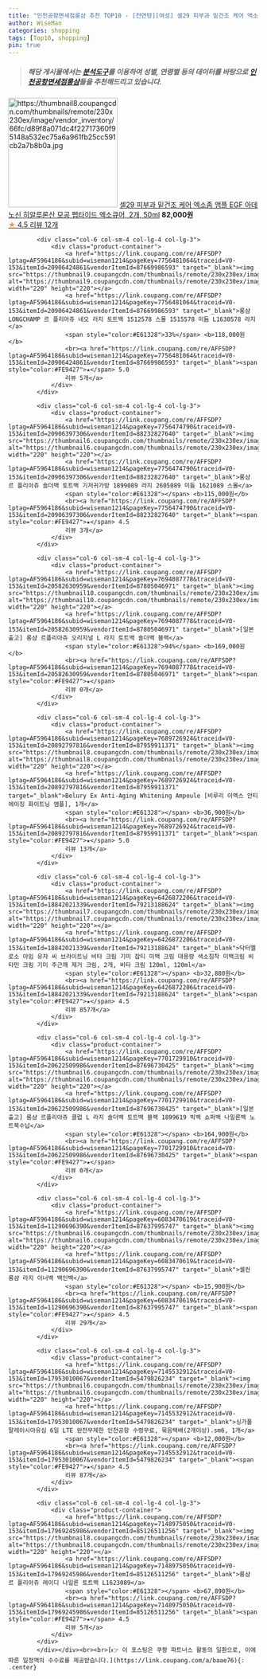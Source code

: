 ```yaml
---
title: "인천공항면세점롱샴 추천 TOP10 - [전연령][여성] 셀29 피부과 밑건조 케어 엑소좀 앰플 EGF 아데노신 히알루론산 모공 펩타이드 엑소큐어, 2개, 50ml"
author: WiseMan
categories: shopping
tags: [Top10, shopping]
pin: true
---
```


> ##### 해당 게시물에서는 [**분석도구**](https://itemscout.io/)를 이용하여 **성별**, **연령별** 등의 데이터를 바탕으로 [**인천공항면세점롱샴**](https://link.coupang.com/a/baae76)들을 추천해드리고 있습니다.
<div class="container"><div class="row">
            <div class="col-6 col-sm-4 col-lg-4 col-lg-3">
                <div class="product-container">
                    <a href="https://link.coupang.com/re/AFFSDP?lptag=AF5964186&subid=wiseman1214&pageKey=7632971987&traceid=V0-153&itemId=20262798561&vendorItemId=87020268798" target="_blank"><img src="https://thumbnail8.coupangcdn.com/thumbnails/remote/230x230ex/image/vendor_inventory/66fc/d89f8a071dc4f22717360f95148a532ec75a6a961fb25cc591cb2a7b8b0a.jpg" alt="https://thumbnail8.coupangcdn.com/thumbnails/remote/230x230ex/image/vendor_inventory/66fc/d89f8a071dc4f22717360f95148a532ec75a6a961fb25cc591cb2a7b8b0a.jpg" width="220" height="220"></a>
                    <a href="https://link.coupang.com/re/AFFSDP?lptag=AF5964186&subid=wiseman1214&pageKey=7632971987&traceid=V0-153&itemId=20262798561&vendorItemId=87020268798" target="_blank">셀29 피부과 밑건조 케어 엑소좀 앰플 EGF 아데노신 히알루론산 모공 펩타이드 엑소큐어, 2개, 50ml</a>
                    <span style="color:#E61328"></span> <b>82,000원</b>
                    <br><a href="https://link.coupang.com/re/AFFSDP?lptag=AF5964186&subid=wiseman1214&pageKey=7632971987&traceid=V0-153&itemId=20262798561&vendorItemId=87020268798" target="_blank"><span style="color:#FE9427">★</span> 4.5
                    리뷰 12개</a>
                </div>
            </div>
            
            <div class="col-6 col-sm-4 col-lg-4 col-lg-3">
                <div class="product-container">
                    <a href="https://link.coupang.com/re/AFFSDP?lptag=AF5964186&subid=wiseman1214&pageKey=7756481064&traceid=V0-153&itemId=20906424861&vendorItemId=87669986593" target="_blank"><img src="https://thumbnail9.coupangcdn.com/thumbnails/remote/230x230ex/image/vendor_inventory/4366/c2b4417fdb9cc1be902e95bde2c6e7054ba5961d305cb65e8d1bf5ef63a4.jpg" alt="https://thumbnail9.coupangcdn.com/thumbnails/remote/230x230ex/image/vendor_inventory/4366/c2b4417fdb9cc1be902e95bde2c6e7054ba5961d305cb65e8d1bf5ef63a4.jpg" width="220" height="220"></a>
                    <a href="https://link.coupang.com/re/AFFSDP?lptag=AF5964186&subid=wiseman1214&pageKey=7756481064&traceid=V0-153&itemId=20906424861&vendorItemId=87669986593" target="_blank">롱샴 LONGCHAMP 르 플리아쥬 네오 라지 토트백 1512578 스몰 1515578 미듐 L1630578 라지</a>
                    <span style="color:#E61328">33%</span> <b>118,000원</b>
                    <br><a href="https://link.coupang.com/re/AFFSDP?lptag=AF5964186&subid=wiseman1214&pageKey=7756481064&traceid=V0-153&itemId=20906424861&vendorItemId=87669986593" target="_blank"><span style="color:#FE9427">★</span> 5.0
                    리뷰 5개</a>
                </div>
            </div>
            
            <div class="col-6 col-sm-4 col-lg-4 col-lg-3">
                <div class="product-container">
                    <a href="https://link.coupang.com/re/AFFSDP?lptag=AF5964186&subid=wiseman1214&pageKey=7756474790&traceid=V0-153&itemId=20906397306&vendorItemId=88232827640" target="_blank"><img src="https://thumbnail6.coupangcdn.com/thumbnails/remote/230x230ex/image/vendor_inventory/3c73/6e3a938ba4b77082af09aefba75f3ba98bd4b614505066825f78e378e7c5.png" alt="https://thumbnail6.coupangcdn.com/thumbnails/remote/230x230ex/image/vendor_inventory/3c73/6e3a938ba4b77082af09aefba75f3ba98bd4b614505066825f78e378e7c5.png" width="220" height="220"></a>
                    <a href="https://link.coupang.com/re/AFFSDP?lptag=AF5964186&subid=wiseman1214&pageKey=7756474790&traceid=V0-153&itemId=20906397306&vendorItemId=88232827640" target="_blank">롱샴 르 플리아쥬 숄더백 토트백 기저귀가방 1899089 라지 2605089 미듐 1621089 스몰</a>
                    <span style="color:#E61328"></span> <b>115,000원</b>
                    <br><a href="https://link.coupang.com/re/AFFSDP?lptag=AF5964186&subid=wiseman1214&pageKey=7756474790&traceid=V0-153&itemId=20906397306&vendorItemId=88232827640" target="_blank"><span style="color:#FE9427">★</span> 4.5
                    리뷰 3개</a>
                </div>
            </div>
            
            <div class="col-6 col-sm-4 col-lg-4 col-lg-3">
                <div class="product-container">
                    <a href="https://link.coupang.com/re/AFFSDP?lptag=AF5964186&subid=wiseman1214&pageKey=7694087778&traceid=V0-153&itemId=20582630959&vendorItemId=87805046971" target="_blank"><img src="https://thumbnail10.coupangcdn.com/thumbnails/remote/230x230ex/image/vendor_inventory/a302/ae6f5e3e0e6630bfac02f3f72cc41847660000bbbcc1b89174e621518c8c.png" alt="https://thumbnail10.coupangcdn.com/thumbnails/remote/230x230ex/image/vendor_inventory/a302/ae6f5e3e0e6630bfac02f3f72cc41847660000bbbcc1b89174e621518c8c.png" width="220" height="220"></a>
                    <a href="https://link.coupang.com/re/AFFSDP?lptag=AF5964186&subid=wiseman1214&pageKey=7694087778&traceid=V0-153&itemId=20582630959&vendorItemId=87805046971" target="_blank">[일본출고] 롱샴 르플리아쥬 오리지널 L 라지 토트백 숄더백 블랙</a>
                    <span style="color:#E61328">94%</span> <b>169,000원</b>
                    <br><a href="https://link.coupang.com/re/AFFSDP?lptag=AF5964186&subid=wiseman1214&pageKey=7694087778&traceid=V0-153&itemId=20582630959&vendorItemId=87805046971" target="_blank"><span style="color:#FE9427">★</span> 
                    리뷰 0개</a>
                </div>
            </div>
            
            <div class="col-6 col-sm-4 col-lg-4 col-lg-3">
                <div class="product-container">
                    <a href="https://link.coupang.com/re/AFFSDP?lptag=AF5964186&subid=wiseman1214&pageKey=7689726924&traceid=V0-153&itemId=20892797816&vendorItemId=87959911371" target="_blank"><img src="https://thumbnail8.coupangcdn.com/thumbnails/remote/230x230ex/image/vendor_inventory/dd24/dfacf75450497d3d9ac505b488c0489e7cd694b18aaeb3ed525af1b83973.png" alt="https://thumbnail8.coupangcdn.com/thumbnails/remote/230x230ex/image/vendor_inventory/dd24/dfacf75450497d3d9ac505b488c0489e7cd694b18aaeb3ed525af1b83973.png" width="220" height="220"></a>
                    <a href="https://link.coupang.com/re/AFFSDP?lptag=AF5964186&subid=wiseman1214&pageKey=7689726924&traceid=V0-153&itemId=20892797816&vendorItemId=87959911371" target="_blank">Belury Ex Anti-Aging Whitening Ampoule [비루리 이엑스 안티에이징 화이트닝 앰플], 1개</a>
                    <span style="color:#E61328"></span> <b>36,900원</b>
                    <br><a href="https://link.coupang.com/re/AFFSDP?lptag=AF5964186&subid=wiseman1214&pageKey=7689726924&traceid=V0-153&itemId=20892797816&vendorItemId=87959911371" target="_blank"><span style="color:#FE9427">★</span> 5.0
                    리뷰 13개</a>
                </div>
            </div>
            
            <div class="col-6 col-sm-4 col-lg-4 col-lg-3">
                <div class="product-container">
                    <a href="https://link.coupang.com/re/AFFSDP?lptag=AF5964186&subid=wiseman1214&pageKey=6426872206&traceid=V0-153&itemId=18842021339&vendorItemId=79213188624" target="_blank"><img src="https://thumbnail7.coupangcdn.com/thumbnails/remote/230x230ex/image/vendor_inventory/8ef9/24350c512f69eac41e1b43afe10c0bc650654535fcccdcb557fe9b03a8b2.jpg" alt="https://thumbnail7.coupangcdn.com/thumbnails/remote/230x230ex/image/vendor_inventory/8ef9/24350c512f69eac41e1b43afe10c0bc650654535fcccdcb557fe9b03a8b2.jpg" width="220" height="220"></a>
                    <a href="https://link.coupang.com/re/AFFSDP?lptag=AF5964186&subid=wiseman1214&pageKey=6426872206&traceid=V0-153&itemId=18842021339&vendorItemId=79213188624" target="_blank">닥터멜로소 아임 유자 씨 브라이트닝 비타 크림 기미 잡티 미백 크림 대용량 색소침착 미백크림 비타민 크림 기미 주근깨 제거 크림, 2개, 비타 크림 120ml, 120ml</a>
                    <span style="color:#E61328"></span> <b>32,880원</b>
                    <br><a href="https://link.coupang.com/re/AFFSDP?lptag=AF5964186&subid=wiseman1214&pageKey=6426872206&traceid=V0-153&itemId=18842021339&vendorItemId=79213188624" target="_blank"><span style="color:#FE9427">★</span> 4.5
                    리뷰 857개</a>
                </div>
            </div>
            
            <div class="col-6 col-sm-4 col-lg-4 col-lg-3">
                <div class="product-container">
                    <a href="https://link.coupang.com/re/AFFSDP?lptag=AF5964186&subid=wiseman1214&pageKey=7701729910&traceid=V0-153&itemId=20622509986&vendorItemId=87696730425" target="_blank"><img src="https://thumbnail6.coupangcdn.com/thumbnails/remote/230x230ex/image/vendor_inventory/d315/aa07086945a7acdc3a90060f2600711d418843a7fe4c62288900d9d2f96a.jpg" alt="https://thumbnail6.coupangcdn.com/thumbnails/remote/230x230ex/image/vendor_inventory/d315/aa07086945a7acdc3a90060f2600711d418843a7fe4c62288900d9d2f96a.jpg" width="220" height="220"></a>
                    <a href="https://link.coupang.com/re/AFFSDP?lptag=AF5964186&subid=wiseman1214&pageKey=7701729910&traceid=V0-153&itemId=20622509986&vendorItemId=87696730425" target="_blank">[일본출고] 롱샴 르플리아쥬 클럽 L 라지 숄더백 토트백 블랙 1899619 빅백 쇼퍼백 나일론백 노트북수납</a>
                    <span style="color:#E61328"></span> <b>164,900원</b>
                    <br><a href="https://link.coupang.com/re/AFFSDP?lptag=AF5964186&subid=wiseman1214&pageKey=7701729910&traceid=V0-153&itemId=20622509986&vendorItemId=87696730425" target="_blank"><span style="color:#FE9427">★</span> 
                    리뷰 0개</a>
                </div>
            </div>
            
            <div class="col-6 col-sm-4 col-lg-4 col-lg-3">
                <div class="product-container">
                    <a href="https://link.coupang.com/re/AFFSDP?lptag=AF5964186&subid=wiseman1214&pageKey=6083470619&traceid=V0-153&itemId=11290696390&vendorItemId=87637995747" target="_blank"><img src="https://thumbnail6.coupangcdn.com/thumbnails/remote/230x230ex/image/vendor_inventory/776f/d4e3e8a34de9db157cbca9657d52fb242af40da529004296fa0c938569af.jpg" alt="https://thumbnail6.coupangcdn.com/thumbnails/remote/230x230ex/image/vendor_inventory/776f/d4e3e8a34de9db157cbca9657d52fb242af40da529004296fa0c938569af.jpg" width="220" height="220"></a>
                    <a href="https://link.coupang.com/re/AFFSDP?lptag=AF5964186&subid=wiseman1214&pageKey=6083470619&traceid=V0-153&itemId=11290696390&vendorItemId=87637995747" target="_blank">셀컨 롱샴 라지 이너백 백인백</a>
                    <span style="color:#E61328"></span> <b>15,900원</b>
                    <br><a href="https://link.coupang.com/re/AFFSDP?lptag=AF5964186&subid=wiseman1214&pageKey=6083470619&traceid=V0-153&itemId=11290696390&vendorItemId=87637995747" target="_blank"><span style="color:#FE9427">★</span> 4.5
                    리뷰 29개</a>
                </div>
            </div>
            
            <div class="col-6 col-sm-4 col-lg-4 col-lg-3">
                <div class="product-container">
                    <a href="https://link.coupang.com/re/AFFSDP?lptag=AF5964186&subid=wiseman1214&pageKey=7145532912&traceid=V0-153&itemId=17953010067&vendorItemId=5479826234" target="_blank"><img src="https://thumbnail6.coupangcdn.com/thumbnails/remote/230x230ex/image/vendor_inventory/9718/54feb9fc1abd6029eae23ce9ee2163c9bdeda29133b8da719fac9d26778c.png" alt="https://thumbnail6.coupangcdn.com/thumbnails/remote/230x230ex/image/vendor_inventory/9718/54feb9fc1abd6029eae23ce9ee2163c9bdeda29133b8da719fac9d26778c.png" width="220" height="220"></a>
                    <a href="https://link.coupang.com/re/AFFSDP?lptag=AF5964186&subid=wiseman1214&pageKey=7145532912&traceid=V0-153&itemId=17953010067&vendorItemId=5479826234" target="_blank">싱가폴 말레이시아유심 6일 LTE 완전무제한 인천공항 수령무료, 묶음택배(2개이상).sm6, 1개</a>
                    <span style="color:#E61328"></span> <b>12,000원</b>
                    <br><a href="https://link.coupang.com/re/AFFSDP?lptag=AF5964186&subid=wiseman1214&pageKey=7145532912&traceid=V0-153&itemId=17953010067&vendorItemId=5479826234" target="_blank"><span style="color:#FE9427">★</span> 4.5
                    리뷰 87개</a>
                </div>
            </div>
            
            <div class="col-6 col-sm-4 col-lg-4 col-lg-3">
                <div class="product-container">
                    <a href="https://link.coupang.com/re/AFFSDP?lptag=AF5964186&subid=wiseman1214&pageKey=7148975050&traceid=V0-153&itemId=17969245986&vendorItemId=85126511256" target="_blank"><img src="https://thumbnail8.coupangcdn.com/thumbnails/remote/230x230ex/image/vendor_inventory/2d68/bcafa1ff62a99c5e694c873fa0afb1c828c5d9b574ce8a8bd13950815eac.JPG" alt="https://thumbnail8.coupangcdn.com/thumbnails/remote/230x230ex/image/vendor_inventory/2d68/bcafa1ff62a99c5e694c873fa0afb1c828c5d9b574ce8a8bd13950815eac.JPG" width="220" height="220"></a>
                    <a href="https://link.coupang.com/re/AFFSDP?lptag=AF5964186&subid=wiseman1214&pageKey=7148975050&traceid=V0-153&itemId=17969245986&vendorItemId=85126511256" target="_blank">롱샴 르 플리아쥬 레이디 나일론 토트백 L1623089</a>
                    <span style="color:#E61328"></span> <b>67,890원</b>
                    <br><a href="https://link.coupang.com/re/AFFSDP?lptag=AF5964186&subid=wiseman1214&pageKey=7148975050&traceid=V0-153&itemId=17969245986&vendorItemId=85126511256" target="_blank"><span style="color:#FE9427">★</span> 4.5
                    리뷰 5개</a>
                </div>
            </div>
            </div></div><br><br>[👉 이 포스팅은 쿠팡 파트너스 활동의 일환으로, 이에 따른 일정액의 수수료를 제공받습니다.](https://link.coupang.com/a/baae76){: .center}